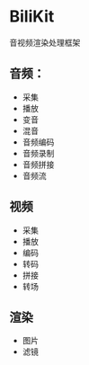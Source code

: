 # BiliKit
音视频渲染处理框架
## 音频：
- 采集
- 播放
- 变音
- 混音
- 音频编码
- 音频录制
- 音频拼接
- 音频流

## 视频
- 采集
- 播放
- 编码
- 转码
- 拼接
- 转场

## 渲染
- 图片
- 滤镜
